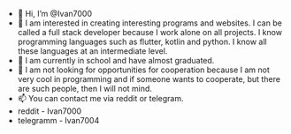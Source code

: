 - 👋 Hi, I’m @Ivan7000
- 👀 I am interested in creating interesting programs and websites. I can be called a full stack developer because I work alone on all projects. I know programming languages such as flutter, kotlin and python. I know all these languages at an intermediate level.
- 🌱 I am currently in school and have almost graduated.
- 💞️ I am not looking for opportunities for cooperation because I am not very cool in programming and if someone wants to cooperate, but there are such people, then I will not mind.
- 📫 You can contact me via reddit or telegram.
- reddit - Ivan7000
- telegramm - Ivan7004

<!---
Ivan7000/Ivan7000 is a ✨ special ✨ repository because its `README.md` (this file) appears on your GitHub profile.
You can click the Preview link to take a look at your changes.
--->
